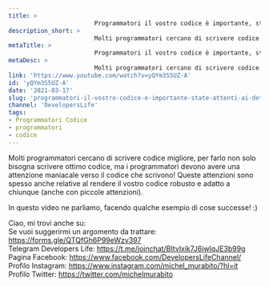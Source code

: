 ```yaml
---
title: > 
                        Programmatori il vostro codice è importante, state attenti ai dettagli! :)
description_short: > 
                        Molti programmatori cercano di scrivere codice migliore, per farlo non solo bisogna scrivere ottimo codice, ma i programmatori ...
metaTitle: > 
                        Programmatori il vostro codice è importante, state attenti ai dettagli! :)
metaDesc: > 
                        Molti programmatori cercano di scrivere codice migliore, per farlo non solo bisogna scrivere ottimo codice, ma i programmatori ...
link: 'https://www.youtube.com/watch?v=yQYm3S5UZ-A'
id: 'yQYm3S5UZ-A'
date: '2021-03-17'
slug: 'programmatori-il-vostro-codice-e-importante-state-attenti-ai-dettagli'
channel: 'DevelopersLife'
tags: 
- Programmatori Codice
- programmatori
- codice
---
```

Molti programmatori cercano di scrivere codice migliore, per farlo non solo bisogna scrivere ottimo codice, ma i programmatori devono avere una attenzione maniacale verso il codice che scrivono! Queste attenzioni sono spesso anche relative al rendere il vostro codice robusto e adatto a chiunque (anche con piccole attenzioni).  
  
In questo video ne parliamo, facendo qualche esempio di cose successe! :)  
  
Ciao, mi trovi anche su:  
Se vuoi suggerirmi un argomento da trattare: https://forms.gle/QTQfGh6P99eWzv397  
Telegram Developers Life: https://t.me/joinchat/BItvlxik7J6iwIqJE3b99g  
Pagina Facebook: https://www.facebook.com/DevelopersLifeChannel/  
Profilo Instagram: https://www.instagram.com/michel_murabito/?hl=it  
Profilo Twitter: https://twitter.com/michelmurabito